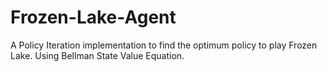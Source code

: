 # Frozen-Lake-Agent
A Policy Iteration implementation to find the optimum policy to play Frozen Lake. Using Bellman State Value Equation.
